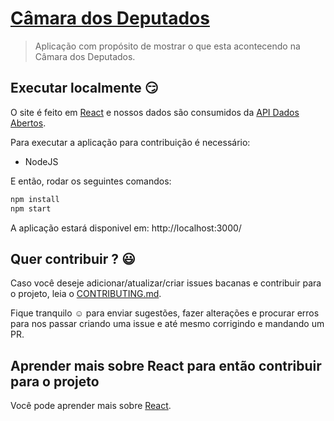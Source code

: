 # [Câmara dos Deputados](https://camaradeputados.herokuapp.com/)
> Aplicação com propósito de mostrar o que esta acontecendo na Câmara dos Deputados.

## Executar localmente :smirk:

O site é feito em [React](https://reactjs.org/) e nossos dados são consumidos da [API Dados Abertos](dadosabertos).

Para executar a aplicação para contribuição é necessário:

- NodeJS

E então, rodar os seguintes comandos:

```sh
npm install
npm start
```
A aplicação estará disponivel em: http://localhost:3000/


## Quer contribuir ? :smiley:

Caso você deseje adicionar/atualizar/criar issues bacanas e contribuir para o projeto, leia o [CONTRIBUTING.md](CONTRIBUTING.md).

Fique tranquilo :relaxed: para enviar sugestões, fazer alterações e procurar erros para nos passar criando uma issue e até mesmo corrigindo e mandando um PR.


## Aprender mais sobre React para então contribuir para o projeto

Você pode aprender mais sobre [React](https://pt-br.reactjs.org/docs/getting-started.html#try-react).
